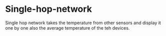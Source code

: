# Single-hop-network
Single hop network takes the temperature from other sensors and display it one by one also the average temperature of the teh devices.
